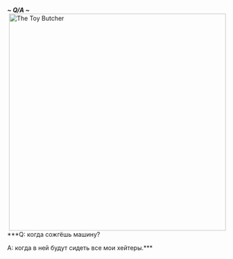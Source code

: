 ***~ Q/A ~*** <a href="https://www.moddb.com/mods/interdimensional/images/the-toy-butcher" title="The Toy Butcher - Mod DB" target="_blank"><img align="right" width="500" src="https://media.moddb.com/cache/images/mods/1/48/47734/thumb_620x2000/pud-toy.gif" alt="The Toy Butcher" /></a>

***Q: когда сожгёшь машину? 

A: когда в ней будут сидеть все мои хейтеры.***
